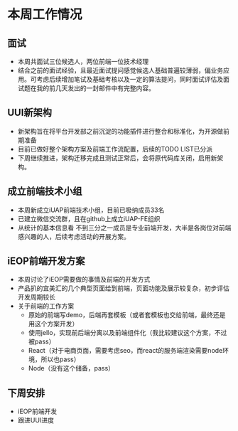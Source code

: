 # 本周工作情况

## 面试

- 本周共面试三位候选人，两位前端一位技术经理
- 结合之前的面试经验，且最近面试提问感觉候选人基础普遍较薄弱，偏业务应用。可考虑后续增加笔试及基础考核以及一定的算法提问，同时面试评估及面试题在我的前几天发出的一封邮件中有完整内容。

## UUI新架构
- 新架构旨在将平台开发部之前沉淀的功能插件进行整合和标准化，为开源做前期准备
- 目前已做好整个架构方案及前端工作流配置，后续的TODO LIST已分派
- 下周继续推进，架构迁移完成且测试正常后，会将原代码库关闭，启用新架构。

## 成立前端技术小组
- 本周新成立iUAP前端技术小组，目前已吸纳成员33名
- 已建立微信交流群，且在github上成立iUAP-FE组织
- 从统计的基本信息看 不到三分之一成员是专业前端开发，大半是各岗位对前端感兴趣的人，后续考虑活动的开展方案。

## iEOP前端开发方案
- 本周讨论了iEOP需要做的事情及前端的开发方式
- 产品扒的宜美汇的几个典型页面给到前端，页面功能及展示较复杂，初步评估开发周期较长
- 关于前端的工作方案
	* 原始的前端写demo，后端再套模板（或者套模板也交给前端，最终还是用这个方案开发）
	* 使用jello，实现前后端分离以及前端组件化（我比较建议这个方案，不过被pass）
	* React（对于电商页面，需要考虑seo，而react的服务端渲染需要node环境，所以也pass）
	* Node（没有这个储备，pass）

## 下周安排
* iEOP前端开发
* 跟进UUI进度
